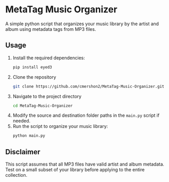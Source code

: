 # MetaTag Music Organizer

A simple python script that organizes your music library by the artist and album using metadata tags from MP3 files.

## Usage

1. Install the required dependencies:
   ```bash
   pip install eyed3
   ```
2. Clone the repository
   ```bash
   git clone https://github.com/cmershon2/MetaTag-Music-Organizer.git
   ```
3. Navigate to the project directory
   ```bash
   cd MetaTag-Music-Organizer
   ```
4. Modify the source and destination folder paths in the `main.py` script if needed.
5. Run the script to organize your music library:
    ```bash
    python main.py
    ```
## Disclaimer

This script assumes that all MP3 files have valid artist and album metadata. Test on a small subset of your library before applying to the entire collection.